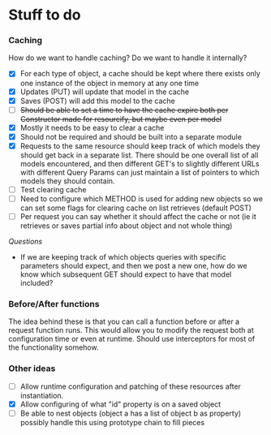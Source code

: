 # Stuff to do

### Caching

How do we want to handle caching?  Do we want to handle it internally?

- [x] For each type of object, a cache should be kept where there exists only one instance of the object in memory at any one time
- [x] Updates (PUT) will update that model in the cache
- [x] Saves (POST) will add this model to the cache
- [ ] ~~Should be able to set a time to have the cache expire both per Constructor made for resourcify, but maybe even per model~~
- [x] Mostly it needs to be easy to clear a cache
- [x] Should not be required and should be built into a separate module
- [x] Requests to the same resource should keep track of which models they should get back in a separate list.  There should be one overall list of all models encountered, and then different GET's to slightly different URLs with different Query Params can just maintain a list of pointers to which models they should contain.
- [ ] Test clearing cache
- [ ] Need to configure which METHOD is used for adding new objects so we can set some flags for clearing cache on list retrieves (default POST)
- [ ] Per request you can say whether it should affect the cache or not (ie it retrieves or saves partial info about object and not whole thing)

*Questions*

* If we are keeping track of which objects queries with specific parameters should expect, and then we post a new one, how do we know which subsequent GET should expect to have that model included?

### Before/After functions

The idea behind these is that you can call a function before or after a request function runs.  This would allow you to modify the request both at configuration time or even at runtime.  Should use interceptors for most of the functionality somehow.

### Other ideas

- [ ] Allow runtime configuration and patching of these resources after instantiation.
- [x] Allow configuring of what "id" property is on a saved object
- [ ] Be able to nest objects (object a has a list of object b as property) possibly handle this using prototype chain to fill pieces
